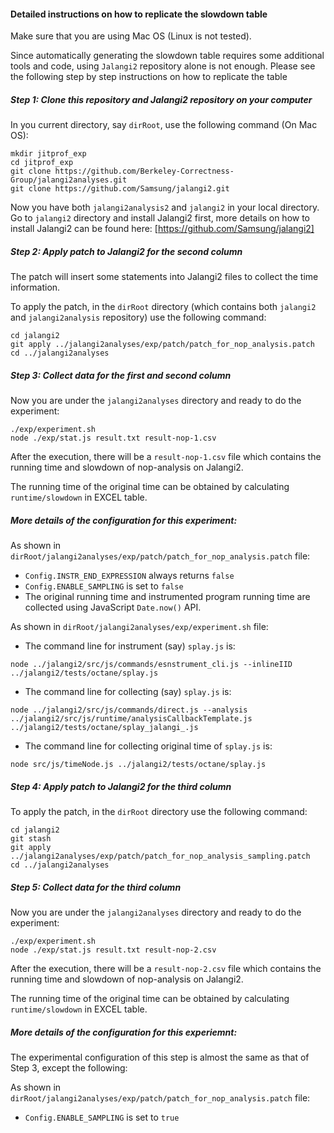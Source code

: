 #### Detailed instructions on how to replicate the slowdown table

Make sure that you are using Mac OS (Linux is not tested).

Since automatically generating the slowdown table requires some additional tools and code,
using ```Jalangi2``` repository alone is not enough. Please see the following step by step
instructions on how to replicate the table

##### Step 1: Clone this repository and Jalangi2 repository on your computer

In you current directory, say ```dirRoot```, use the following command (On Mac OS):

```
mkdir jitprof_exp
cd jitprof_exp
git clone https://github.com/Berkeley-Correctness-Group/jalangi2analyses.git
git clone https://github.com/Samsung/jalangi2.git
```

Now you have both ```jalangi2analysis2``` and ```jalangi2``` in your local directory.
Go to ```jalangi2``` directory and install Jalangi2 first, more details on how to install Jalangi2 can be found here: [https://github.com/Samsung/jalangi2]

##### Step 2: Apply patch to Jalangi2 for the second column

The patch will insert some statements into Jalangi2 files to collect the time information.

To apply the patch, in the ```dirRoot``` directory (which contains both ```jalangi2``` and ```jalangi2analysis``` repository) use the following command:

```
cd jalangi2
git apply ../jalangi2analyses/exp/patch/patch_for_nop_analysis.patch
cd ../jalangi2analyses
```

##### Step 3: Collect data for the first and second column

Now you are under the ```jalangi2analyses``` directory and ready to do the experiment:

```
./exp/experiment.sh
node ./exp/stat.js result.txt result-nop-1.csv
```

After the execution, there will be a ```result-nop-1.csv``` file which contains the running time and slowdown of nop-analysis on Jalangi2.

The running time of the original time can be obtained by calculating ```runtime/slowdown``` in EXCEL table.

##### More details of the configuration for this experiment:

As shown in ```dirRoot/jalangi2analyses/exp/patch/patch_for_nop_analysis.patch``` file:
   
   * ```Config.INSTR_END_EXPRESSION``` always returns ```false```
   * ```Config.ENABLE_SAMPLING``` is set to ```false```
   * The original running time and instrumented program running time are collected using JavaScript ```Date.now()``` API.

As shown in ```dirRoot/jalangi2analyses/exp/experiment.sh``` file:

   * The command line for instrument (say) ```splay.js``` is:
   ```
   node ../jalangi2/src/js/commands/esnstrument_cli.js --inlineIID ../jalangi2/tests/octane/splay.js
   ```
   * The command line for collecting (say) ```splay.js``` is:
   ```
node ../jalangi2/src/js/commands/direct.js --analysis ../jalangi2/src/js/runtime/analysisCallbackTemplate.js ../jalangi2/tests/octane/splay_jalangi_.js
   ```
   * The command line for collecting original time of ```splay.js``` is:
   ```
   node src/js/timeNode.js ../jalangi2/tests/octane/splay.js
   ```

##### Step 4: Apply patch to Jalangi2 for the third column

To apply the patch, in the ```dirRoot``` directory use the following command:

```
cd jalangi2
git stash
git apply ../jalangi2analyses/exp/patch/patch_for_nop_analysis_sampling.patch
cd ../jalangi2analyses
```

##### Step 5: Collect data for the third column

Now you are under the ```jalangi2analyses``` directory and ready to do the experiment:

```
./exp/experiment.sh
node ./exp/stat.js result.txt result-nop-2.csv
```

After the execution, there will be a ```result-nop-2.csv``` file which contains the running time and slowdown of nop-analysis on Jalangi2.

The running time of the original time can be obtained by calculating ```runtime/slowdown``` in EXCEL table.

##### More details of the configuration for this experiemnt:

The experimental configuration of this step is almost the same as that of Step 3, except the following: 

As shown in ```dirRoot/jalangi2analyses/exp/patch/patch_for_nop_analysis.patch``` file:
   
   * ```Config.ENABLE_SAMPLING``` is set to ```true```
   